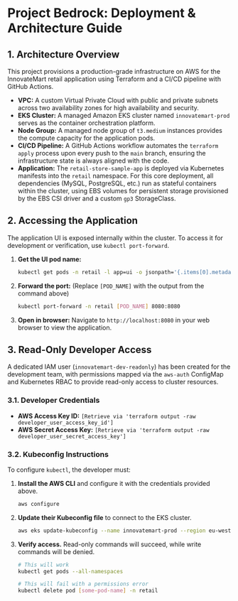 # Project Bedrock: Deployment & Architecture Guide

## 1. Architecture Overview

This project provisions a production-grade infrastructure on AWS for the InnovateMart retail application using Terraform and a CI/CD pipeline with GitHub Actions.

* **VPC:** A custom Virtual Private Cloud with public and private subnets across two availability zones for high availability and security.
* **EKS Cluster:** A managed Amazon EKS cluster named `innovatemart-prod` serves as the container orchestration platform.
* **Node Group:** A managed node group of `t3.medium` instances provides the compute capacity for the application pods.
* **CI/CD Pipeline:** A GitHub Actions workflow automates the `terraform apply` process upon every push to the `main` branch, ensuring the infrastructure state is always aligned with the code.
* **Application:** The `retail-store-sample-app` is deployed via Kubernetes manifests into the `retail` namespace. For this core deployment, all dependencies (MySQL, PostgreSQL, etc.) run as stateful containers within the cluster, using EBS volumes for persistent storage provisioned by the EBS CSI driver and a custom `gp3` StorageClass.

## 2. Accessing the Application

The application UI is exposed internally within the cluster. To access it for development or verification, use `kubectl port-forward`.

1.  **Get the UI pod name:**
    ```sh
    kubectl get pods -n retail -l app=ui -o jsonpath='{.items[0].metadata.name}'
    ```
2.  **Forward the port:** (Replace `[POD_NAME]` with the output from the command above)
    ```sh
    kubectl port-forward -n retail [POD_NAME] 8080:8080
    ```
3.  **Open in browser:** Navigate to `http://localhost:8080` in your web browser to view the application.

## 3. Read-Only Developer Access

A dedicated IAM user (`innovatemart-dev-readonly`) has been created for the development team, with permissions mapped via the `aws-auth` ConfigMap and Kubernetes RBAC to provide read-only access to cluster resources.

### 3.1. Developer Credentials

* **AWS Access Key ID:** `[Retrieve via 'terraform output -raw developer_user_access_key_id']`
* **AWS Secret Access Key:** `[Retrieve via 'terraform output -raw developer_user_secret_access_key']`

### 3.2. Kubeconfig Instructions

To configure `kubectl`, the developer must:

1.  **Install the AWS CLI** and configure it with the credentials provided above.
    ```sh
    aws configure
    ```
2.  **Update their Kubeconfig file** to connect to the EKS cluster.
    ```sh
    aws eks update-kubeconfig --name innovatemart-prod --region eu-west-1
    ```
3.  **Verify access.** Read-only commands will succeed, while write commands will be denied.
    ```sh
    # This will work
    kubectl get pods --all-namespaces

    # This will fail with a permissions error
    kubectl delete pod [some-pod-name] -n retail
    ```